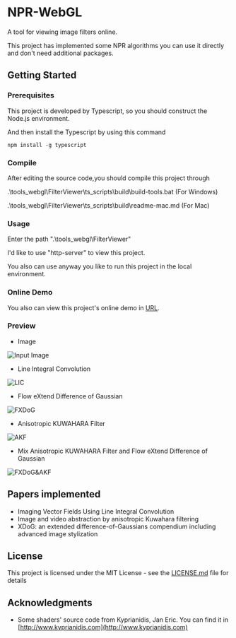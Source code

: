 # NPR-WebGL

A tool for viewing image filters online.

This project has implemented some NPR algorithms you can use it directly and don't need additional packages.

## Getting Started

### Prerequisites

This project is developed by Typescript, so you should construct the Node.js environment.

And then install the Typescript by using this command

```
npm install -g typescript
```

### Compile

After editing the source code,you should compile this project through

.\tools_webgl\FilterViewer\ts_scripts\build\build-tools.bat (For Windows)

.\tools_webgl\FilterViewer\ts_scripts\build\readme-mac.md  (For Mac)


### Usage

Enter the path ".\tools_webgl\FilterViewer\"

I'd like to use "http-server" to view this project. 

You also can use anyway you like to run this project in the local environment.

### Online Demo

You also can view this project's online demo in [URL](https://raymondmcguire.github.io/project/FilterViewer/).

### Preview

 * Image

![Input Image](./tools_webgl/FilterViewer/image/anim.png?raw=true "Input Image")

 * Line Integral Convolution

![LIC](./tools_webgl/FilterViewer/image/LIC.png?raw=true "LIC")

 * Flow eXtend Difference of Gaussian

![FXDoG](./tools_webgl/FilterViewer/image/FXDoG.png?raw=true "FXDoG")

 * Anisotropic KUWAHARA Filter

![AKF](./tools_webgl/FilterViewer/image/AKF.png?raw=true "AKF")

 * Mix Anisotropic KUWAHARA Filter and Flow eXtend Difference of Gaussian

![FXDoG&AKF](./tools_webgl/FilterViewer/image/FXDoG&AKF.png?raw=true "FXDoG&AKF")

## Papers implemented

 * Imaging Vector Fields Using Line Integral Convolution
 * Image and video abstraction by anisotropic Kuwahara filtering
 * XDoG: an extended difference-of-Gaussians compendium including advanced image stylization

## License

This project is licensed under the MIT License - see the [LICENSE.md](LICENSE) file for details

## Acknowledgments

* Some shaders' source code from Kyprianidis, Jan Eric. You can find it in [http://www.kyprianidis.com](http://www.kyprianidis.com)

